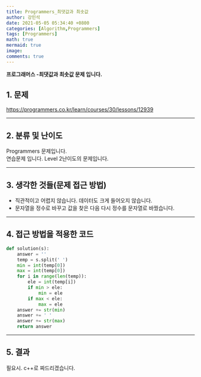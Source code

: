 ```yaml
---
title: Programmers_최댓값과 최솟값
author: 강민석
date: 2021-05-05 05:34:40 +0800
categories: [Algorithm,Programmers]
tags: [Programmers]
math: true
mermaid: true
image: 
comments: true
---
```


**프로그래머스 -최댓값과 최솟값 문제 입니다.**

## 1. 문제
<https://programmers.co.kr/learn/courses/30/lessons/12939>






-----  

## 2. 분류 및 난이도

Programmers 문제입니다.  
연습문제 입니다.
Level 2난이도의 문제입니다.


-----  

## 3. 생각한 것들(문제 접근 방법)

- 직관적이고 어렵지 않습니다. 데이터도 크게 들어오지 않습니다.
- 문자열을 정수로 바꾸고 값을 찾은 다음 다시 정수를 문자열로 바꿨습니다.



-----  

## 4. 접근 방법을 적용한 코드


```python
def solution(s):
    answer = ''
    temp = s.split(' ')
    min = int(temp[0])
    max = int(temp[0])
    for i in range(len(temp)):
        ele = int(temp[i])
        if min > ele:
            min = ele
        if max < ele:
            max = ele
    answer += str(min)
    answer += ' '
    answer += str(max)
    return answer
```


-----



## 5. 결과

필요시. c++로 짜드리겠습니다.















 
